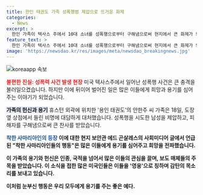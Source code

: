 ```yaml
---
title: 한인 태권도 가족 성폭행범 제압으로 뜨거운 화제
categories:
  - News
excerpt: >
  한인 가족이 텍사스 주에서 10대 소녀를 성폭행으로부터 구해냄으로써 현지에서 큰 화제가 되고 있습니다. 보안관인 에드 곤살레스는 소셜미디어를 통해 이 사건을 전하며 용인 태권도 관장 안한주 씨 가족의 활약상을 언급했습니다. 또한, 미국 워싱턴포스트와 여러 지역 방송사들도 이 소식을 보도하며, 미국인들의 찬사를 받고 있습니다. 한인 가족의 행동은 사람들에게 큰 감동을 주고 있습니다.
feature_text: >
  한인 가족이 텍사스 주에서 10대 소녀를 성폭행으로부터 구해냄으로써 현지에서 큰 화제가 되고 있습니다. 보안관인 에드 곤살레스는 소셜미디어를 통해 이 사건을 전하며 용인 태권도 관장 안한주 씨 가족의 활약상을 언급했습니다. 또한, 미국 워싱턴포스트와 여러 지역 방송사들도 이 소식을 보도하며, 미국인들의 찬사를 받고 있습니다. 한인 가족의 행동은 사람들에게 큰 감동을 주고 있습니다.
image: 'https://newsdao.kr/res/images/meta/newsdao_breakingnews.jpg'
---
```


<p><img src="https://newsdao.kr/res/images/meta/newsdao_breakingnews.jpg" alt="koreaapp 속보" /></p>

<p><b><span style="color: #ee2323;">불편한 진실: 성폭력 사건 발생 현장</span></b>
미국 텍사스주에서 일어난 성폭행 사건은 큰 충격을 불러일으켰습니다. 하지만 이에 뒤이어 벌어진 일은 많은 이들에게 희망과 용기를 심어주는 이야기가 되었습니다. </p>

<p><b><span style="background-color: #21538527;">가족의 헌신과 용기</span></b>
휴스턴 외곽에 위치한 '용인 태권도'의 안한주 씨 가족은 18일, 도장 옆 상점에서 들린 비명에 대담하게 대처했습니다. 성폭행을 시도한 남성을 제압하고, 피해자를 구해냄으로써 큰 찬사를 받았습니다. </p>

<p><b><span style="color: #1a5490;">착한 사마리아인의 등장</span><b>
이에 대한 현지 보안관 에드 곤살레스의 사회미디어 글에서 언급된 "착한 사마리아인들의 행동"은 많은 이들에게 용기를 심어주고 희망을 전파했습니다. </p>

<p>이 가족의 용기와 헌신은 인종, 국적을 넘어서 많은 이들의 관심을 끌며, 보도 매체들의 주목을 받았습니다. 이 소식을 접한 많은 미국인들은 이들을 '영웅'으로 칭하며 감탄의 목소리를 보내고 있습니다. </p>

<p>이처럼 눈부신 행동은 우리 모두에게 용기를 주는 좋은 예다. </p>

